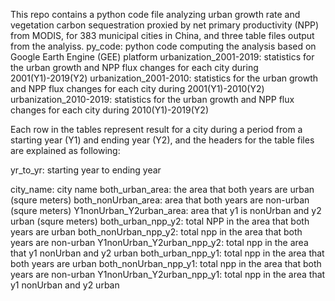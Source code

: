 This repo contains a python code file analyzing urban growth rate and vegetation carbon sequestration proxied by net primary productivity (NPP) from MODIS, for 383 municipal cities in China, and three table files output from the analyiss.
py_code: python code computing the analysis based on Google Earth Engine (GEE) platform
urbanization_2001-2019: statistics for the urban growth and NPP flux changes for each city during 2001(Y1)-2019(Y2)
urbanization_2001-2010: statistics for the urban growth and NPP flux changes for each city during 2001(Y1)-2010(Y2)
urbanization_2010-2019: statistics for the urban growth and NPP flux changes for each city during 2010(Y1)-2019(Y2)

Each row in the tables represent result for a city during a period from a starting year (Y1) and ending year (Y2), and the headers for the table files are explained as following:

yr_to_yr: starting year to ending year

city_name: city name
both_urban_area: the area that both years are urban (squre meters)
both_nonUrban_area: area that both years are non-urban (squre meters)
Y1nonUrban_Y2urban_area: area that y1 is nonUrban and y2 urban (squre meters)
both_urban_npp_y2: total NPP in the area that both years are urban
both_nonUrban_npp_y2: total npp in the area that both years are non-urban
Y1nonUrban_Y2urban_npp_y2: total npp in the area that y1 nonUrban and y2 urban
both_urban_npp_y1: total npp in the area that both years are urban
both_nonUrban_npp_y1: total npp in the area that both years are non-urban
Y1nonUrban_Y2urban_npp_y1: total npp in the area that y1 nonUrban and y2 urban
